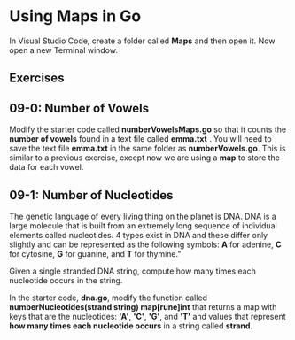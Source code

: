 # Using Maps in Go

In Visual Studio Code, create a folder called **Maps** and then open it. Now open a new Terminal window. 

## Exercises

## 09-0:  Number of Vowels

Modify the starter code called **numberVowelsMaps.go** so that it counts the **number of vowels** found in a text file called **emma.txt** .  You will need to save the text file **emma.txt** in the same folder as **numberVowels.go**.  This is similar to a previous exercise, except now we are using a **map** to store the data for each vowel.

## 09-1:  Number of Nucleotides

The genetic language of every living thing on the planet is DNA. DNA is a large molecule that is built from an extremely long sequence of individual elements called nucleotides. 4 types exist in DNA and these differ only slightly and can be represented as the following symbols: **A** for adenine, **C** for cytosine, **G** for guanine, and **T** for thymine."

Given a single stranded DNA string, compute how many times each nucleotide occurs in the string.

In the starter code, **dna.go**, modify the function called **numberNucleotides(strand string) map[rune]int** that returns a map with keys that are the nucleotides:  **'A'**, **'C'**, **'G'**, and **'T'** and values that represent **how many times each nucleotide occurs** in a string called **strand**.